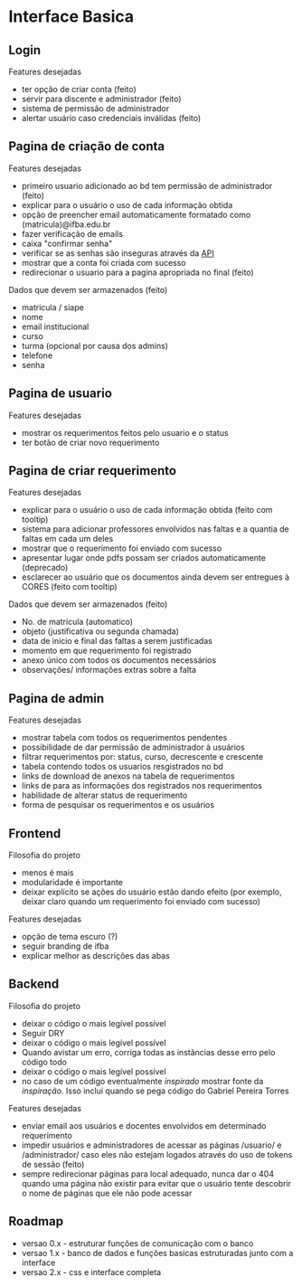 <h1>Interface Basica</h1>


<h2>Login</h2>

<p>Features desejadas</p>
<ul>
  <li>ter opção de criar conta (feito)</li>
  <li>servir para discente e administrador (feito)</li>
  <li>sistema de permissão de administrador</li>
  <li>alertar usuário caso credenciais inválidas (feito)</li>
</ul>


<h2>Pagina de criação de conta</h2>

<p>Features desejadas</p>
<ul>
  <li>primeiro usuario adicionado ao bd tem permissão de administrador (feito)</li>
  <li>explicar para o usuário o uso de cada informação obtida</li>
  <li>opção de preencher email automaticamente formatado como (matricula)@ifba.edu.br</li>
  <li>fazer verificação de emails</li>
  <li>caixa "confirmar senha"</li>
  <li>verificar se as senhas são inseguras através da <a href="https://haveibeenpwned.com/API/v3#PwnedPasswords">API</a></li>
  <li>mostrar que a conta foi criada com sucesso</li>
  <li>redirecionar o usuario para a pagina apropriada no final (feito)</li>
</ul>

<p>Dados que devem ser armazenados (feito)</p>
<ul>
  <li>matricula / siape</li>
  <li>nome</li>
  <li>email institucional</li>
  <li>curso</li>
  <li>turma (opcional por causa dos admins)</li>
  <li>telefone</li>
  <li>senha</li>
</ul>


<h2>Pagina de usuario</h2>

<p>Features desejadas</p>
<ul>
  <li>mostrar os requerimentos feitos pelo usuario e o status</li>
  <li>ter botão de criar novo requerimento</li>
</ul>


<h2>Pagina de criar requerimento</h2>

<p>Features desejadas</p>
<ul>
  <li>explicar para o usuário o uso de cada informação obtida (feito com tooltip)</li>
  <li>sistema para adicionar professores envolvidos nas faltas e a quantia de faltas em cada um deles</li>
  <li>mostrar que o requerimento foi enviado com sucesso</li>
  <li>apresentar lugar onde pdfs possam ser criados automaticamente (deprecado)</li>
  <li>esclarecer ao usuário que os documentos ainda devem ser entregues à CORES (feito com tooltip)</li>
</ul>

<p>Dados que devem ser armazenados (feito)</p>
<ul>
  <li>No. de matrícula (automatico)</li>
  <li>objeto (justificativa ou segunda chamada)</li>
  <li>data de inicio e final das faltas a serem justificadas</li>
  <li>momento em que requerimento foi registrado</li>
  <li>anexo único com todos os documentos necessários</li>
  <li>observações/ informações extras sobre a falta</li>
</ul>


<h2>Pagina de admin</h2>

<p>Features desejadas</p>
<ul>
  <li>mostrar tabela com todos os requerimentos pendentes</li>
  <li>possibilidade de dar permissão de administrador à usuários</li>
  <li>filtrar requerimentos por: status, curso, decrescente e crescente</li>
  <li>tabela contendo todos os usuarios resgistrados no bd</li>
  <li>links de download de anexos na tabela de requerimentos</li>
  <li>links de para as informações dos registrados nos requerimentos</li>
  <li>habilidade de alterar status de requerimento</li>
  <li>forma de pesquisar os requerimentos e os usuários</li>
</ul>


<h2>Frontend</h2>

<p>Filosofia do projeto</p>
<ul>
  <li>menos é mais</li>
  <li>modularidade é importante</li>
  <li>deixar explícito se ações do usuário estão dando efeito (por exemplo, deixar claro quando um requerimento foi enviado com sucesso)</li>
</ul>

<p>Features desejadas</p>
<ul>
  <li>opção de tema escuro (?)</li>
  <li>seguir branding de ifba</li>
  <li>explicar melhor as descrições das abas</li>
</ul>

<h2>Backend</h2>

<p>Filosofia do projeto</p>
<ul>
  <li>deixar o código o mais legível possível</li>
  <li>Seguir DRY</li>
  <li>deixar o código o mais legível possível</li>
  <li>Quando avistar um erro, corriga todas as instâncias desse erro pelo código todo</li>
  <li>deixar o código o mais legível possível</li>
  <li>no caso de um código eventualmente <i>inspirado</i> mostrar fonte da <i>inspiração</i>. Isso inclui quando se pega código do Gabriel Pereira Torres</li>
</ul>

<p>Features desejadas</p>
<ul>
  <li>enviar email aos usuários e docentes envolvidos em determinado requerimento</li>
  <li>impedir usuários e administradores de acessar as páginas /usuario/ e /administrador/ caso eles não estejam logados através do uso de tokens de sessão (feito)</li>
  <li>sempre redirecionar páginas para local adequado, nunca dar o 404 quando uma página não existir para evitar que o usuário tente descobrir o nome de páginas que ele não pode acessar</li>
</ul>


<h2>Roadmap</h2>

<ul>
  <li>versao 0.x - estruturar funções de comunicação com o banco</li>
  <li>versao 1.x - banco de dados e funções basicas estruturadas junto com a interface</li>
  <li>versao 2.x - css e interface completa</li>
</ul>
